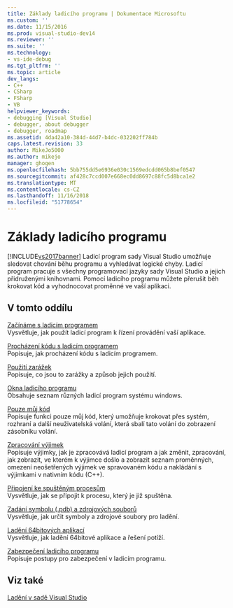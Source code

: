 ```yaml
---
title: Základy ladicího programu | Dokumentace Microsoftu
ms.custom: ''
ms.date: 11/15/2016
ms.prod: visual-studio-dev14
ms.reviewer: ''
ms.suite: ''
ms.technology:
- vs-ide-debug
ms.tgt_pltfrm: ''
ms.topic: article
dev_langs:
- C++
- CSharp
- FSharp
- VB
helpviewer_keywords:
- debugging [Visual Studio]
- debugger, about debugger
- debugger, roadmap
ms.assetid: 4da42a10-384d-44d7-b4dc-032202ff784b
caps.latest.revision: 33
author: MikeJo5000
ms.author: mikejo
manager: ghogen
ms.openlocfilehash: 5bb755dd5e6936e030c1569edcdd065b8bef0547
ms.sourcegitcommit: af428c7ccd007e668ec0dd8697c88fc5d8bca1e2
ms.translationtype: MT
ms.contentlocale: cs-CZ
ms.lasthandoff: 11/16/2018
ms.locfileid: "51778654"
---
```

# <a name="debugger-basics"></a>Základy ladicího programu
[!INCLUDE[vs2017banner](../includes/vs2017banner.md)]
Ladicí program sady Visual Studio umožňuje sledovat chování běhu programu a vyhledávat logické chyby. Ladicí program pracuje s všechny programovací jazyky sady Visual Studio a jejich přidruženými knihovnami. Pomocí ladicího programu můžete přerušit běh krokovat kód a vyhodnocovat proměnné ve vaší aplikaci.
  
## <a name="in-this-section"></a>V tomto oddílu  
 [Začínáme s ladicím programem](../debugger/getting-started-with-the-debugger.md)  
 Vysvětluje, jak použít ladicí program k řízení provádění vaší aplikace.  
  
 [Procházení kódu s ladicím programem](../debugger/navigating-through-code-with-the-debugger.md)  
 Popisuje, jak procházení kódu s ladicím programem.  
  
 [Použití zarážek](../debugger/using-breakpoints.md)  
 Popisuje, co jsou to zarážky a způsob jejich použití.  
  
 [Okna ladicího programu](../debugger/debugger-windows.md)  
 Obsahuje seznam různých ladicí program systému windows.  
  
 [Pouze můj kód](../debugger/just-my-code.md)  
 Popisuje funkci pouze můj kód, který umožňuje krokovat přes systém, rozhraní a další neuživatelská volání, která sbalí tato volání do zobrazení zásobníku volání.  
  
 [Zpracování výjimek](../debugger/managing-exceptions-with-the-debugger.md)  
 Popisuje výjimky, jak je zpracovává ladicí program a jak změnit, zpracování, jak zobrazit, ve kterém k výjimce došlo a zobrazit seznam proměnných, omezení neošetřených výjimek ve spravovaném kódu a nakládání s výjimkami v nativním kódu (C++).  
  
 [Připojení ke spuštěným procesům](../debugger/attach-to-running-processes-with-the-visual-studio-debugger.md)  
 Vysvětluje, jak se připojit k procesu, který je již spuštěna.  
  
 [Zadání symbolu (.pdb) a zdrojových souborů](../debugger/specify-symbol-dot-pdb-and-source-files-in-the-visual-studio-debugger.md)  
 Vysvětluje, jak určit symboly a zdrojové soubory pro ladění.  
  
 [Ladění 64bitových aplikací](../debugger/debug-64-bit-applications.md)  
 Vysvětluje, jak ladění 64bitové aplikace a řešení potíží.  
  
 [Zabezpečení ladicího programu](../debugger/debugger-security.md)  
 Popisuje postupy pro zabezpečení v ladicím programu.  
  
## <a name="see-also"></a>Viz také  
 [Ladění v sadě Visual Studio](../debugger/debugging-in-visual-studio.md)



